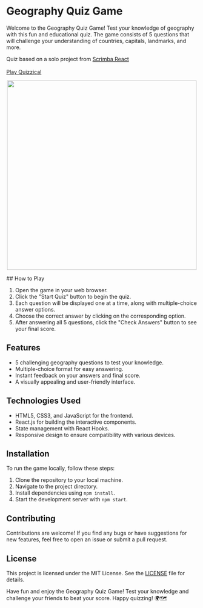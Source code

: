 # Geography Quiz Game

Welcome to the Geography Quiz Game! Test your knowledge of geography with this fun and educational quiz. The game consists of 5 questions that will challenge your understanding of countries, capitals, landmarks, and more.

Quiz based on a solo project from [Scrimba React](https://scrimba.com/dashboard#overview)
</br></br>
[Play Quizzical](https://inspiring-klepon-68322d.netlify.app/)  

<p align="center">
   <img src="https://github.com/Farukh-AVA/tenzies-react-game/blob/main/TenziesGif.gif"  width=500><br>
</p>
## How to Play

1. Open the game in your web browser.
2. Click the "Start Quiz" button to begin the quiz.
3. Each question will be displayed one at a time, along with multiple-choice answer options.
4. Choose the correct answer by clicking on the corresponding option.
5. After answering all 5 questions, click the "Check Answers" button to see your final score.

## Features

- 5 challenging geography questions to test your knowledge.
- Multiple-choice format for easy answering.
- Instant feedback on your answers and final score.
- A visually appealing and user-friendly interface.

## Technologies Used

- HTML5, CSS3, and JavaScript for the frontend.
- React.js for building the interactive components.
- State management with React Hooks.
- Responsive design to ensure compatibility with various devices.

## Installation

To run the game locally, follow these steps:

1. Clone the repository to your local machine.
2. Navigate to the project directory.
3. Install dependencies using `npm install`.
4. Start the development server with `npm start`.

## Contributing

Contributions are welcome! If you find any bugs or have suggestions for new features, feel free to open an issue or submit a pull request.

## License

This project is licensed under the MIT License. See the [LICENSE](LICENSE) file for details.

Have fun and enjoy the Geography Quiz Game! Test your knowledge and challenge your friends to beat your score. Happy quizzing! 🌍🗺️


